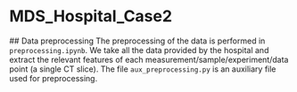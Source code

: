 # MDS_Hospital_Case2

## Data preprocessing
The preprocessing of the data is performed in `preprocessing.ipynb`. We take all the data provided by the hospital and extract the relevant features of each measurement/sample/experiment/data point (a single CT slice).
The file `aux_preprocessing.py` is an auxiliary file used for preprocessing.
